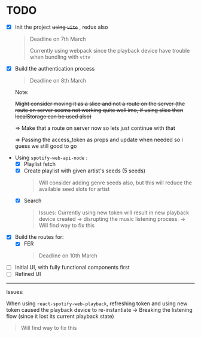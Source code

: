 # TODO

- [x] Init the project ~~using `vite`~~ , redux also
  > Deadline on 7th March
  >
  > Currently using webpack since the playback device have trouble when bundling with `vite`
- [x] Build the authentication process

  > Deadline on 8th March

  Note:

  ~~Might consider moving it as a slice and not a route on the server (the route on server seems not working quite well imo, if using slice then localStorage can be used also)~~

  ⇒ Make that a route on server now so lets just continue with that

  ⇒ Passing the access_token as props and update when needed so i guess we still good to go

- Using `spotify-web-api-node` :
  - [x] Playlist fetch
  - [x] Create playlist with given artist's seeds (5 seeds)
    > Will consider adding genre seeds also, but this will reduce the available seed slots for artist
  - [x] Search
    > Issues: Currently using new token will result in new playback device created → disrupting the music listening process. → Will find way to fix this
- [x] Build the routes for:
  - [x] FER
    > Deadline on 10th March
- [ ] Initial UI, with fully functional components first
- [ ] Refined UI

---

Issues:

When using `react-spotify-web-playback`, refreshing token and using new token caused the playback device to re-instantiate
-> Breaking the listening flow (since it lost its current playback state)

> Will find way to fix this
